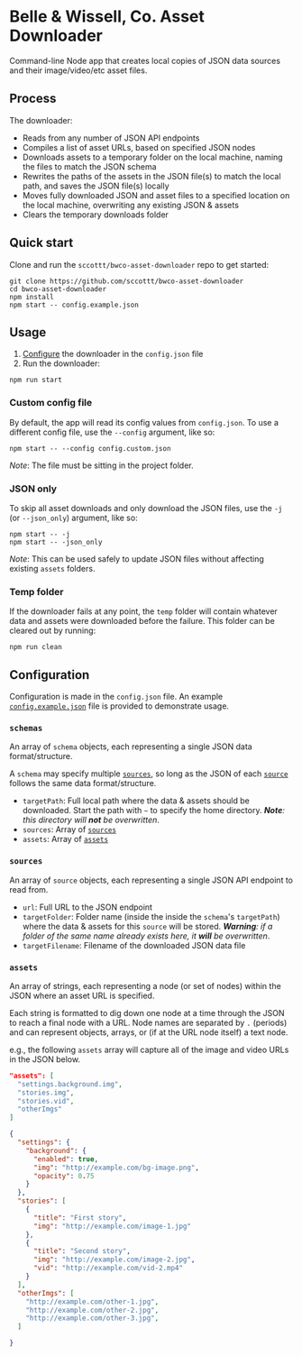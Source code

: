 # Belle &amp; Wissell, Co. Asset Downloader

Command-line Node app that creates local copies of JSON data sources and their image/video/etc asset files.

## Process

The downloader:

- Reads from any number of JSON API endpoints
- Compiles a list of asset URLs, based on specified JSON nodes
- Downloads assets to a temporary folder on the local machine, naming the files to match the JSON schema
- Rewrites the paths of the assets in the JSON file(s) to match the local path, and saves the JSON file(s) locally
- Moves fully downloaded JSON and asset files to a specified location on the local machine, overwriting any existing JSON & assets
- Clears the temporary downloads folder


## Quick start

Clone and run the `sccottt/bwco-asset-downloader` repo to get started:

```
git clone https://github.com/sccottt/bwco-asset-downloader
cd bwco-asset-downloader
npm install
npm start -- config.example.json
```

## Usage

1. [Configure](#configuration) the downloader in the `config.json` file
1. Run the downloader:
```
npm run start
```


### Custom config file
By default, the app will read its config values from `config.json`. To use a different config file, use the `--config` argument, like so:

```
npm start -- --config config.custom.json
```

_Note_: The file must be sitting in the project folder.

### JSON only
To skip all asset downloads and only download the JSON files, use the `-j` (or `--json_only`) argument, like so:

```
npm start -- -j
npm start -- -json_only
```

_Note_: This can be used safely to update JSON files without affecting existing `assets` folders.

### Temp folder
If the downloader fails at any point, the `temp` folder will contain whatever data and assets were downloaded before the failure. This folder can be cleared out by running:

```
npm run clean
```

## Configuration

Configuration is made in the `config.json` file. An example [`config.example.json`](config.example.json) file is provided to demonstrate usage.

### `schemas`
An array of `schema` objects, each representing a single JSON data format/structure.

A `schema` may specify multiple [`sources`](#sources), so long as the JSON of each [`source`](#sources) follows the same data format/structure.

- `targetPath`: Full local path where the data & assets should be downloaded. Start the path with `~` to specify the home directory. _**Note**: this directory will **not** be overwritten_.
- `sources`: Array of [`sources`](#sources)
- `assets`: Array of [`assets`](#assets)

### `sources`
An array of `source` objects, each representing a single JSON API endpoint to read from.

- `url`: Full URL to the JSON endpoint
- `targetFolder`: Folder name (inside the inside the `schema`'s `targetPath`) where the data & assets for this `source` will be stored. _**Warning**: if a folder of the same name already exists here, it **will** be overwritten_.
- `targetFilename`: Filename of the downloaded JSON data file

### `assets`
An array of strings, each representing a node (or set of nodes) within the JSON where an asset URL is specified.

Each string is formatted to dig down one node at a time through the JSON to reach a final node with a URL. Node names are separated by `.` (periods) and can represent objects, arrays, or (if at the URL node itself) a text node.

e.g., the following `assets` array will capture all of the image and video URLs in the JSON below.

```json
"assets": [
  "settings.background.img",
  "stories.img",
  "stories.vid",
  "otherImgs"
]
```

```json
{
  "settings": {
    "background": {
      "enabled": true,
      "img": "http://example.com/bg-image.png",
      "opacity": 0.75
    }
  },
  "stories": [
    {
      "title": "First story",
      "img": "http://example.com/image-1.jpg"
    },
    {
      "title": "Second story",
      "img": "http://example.com/image-2.jpg",
      "vid": "http://example.com/vid-2.mp4"
    }
  ],
  "otherImgs": [
    "http://example.com/other-1.jpg",
    "http://example.com/other-2.jpg",
    "http://example.com/other-3.jpg",
  ]

}
```
